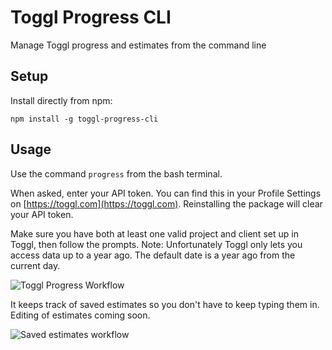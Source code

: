 # Toggl Progress CLI

Manage Toggl progress and estimates from the command line

## Setup

Install directly from npm:

`npm install -g toggl-progress-cli`

## Usage

Use the command `progress` from the bash terminal.

When asked, enter your API token. You can find this in your Profile Settings on [https://toggl.com](https://toggl.com). Reinstalling the package will clear your API token.

Make sure you have both at least one valid project and client set up in Toggl, then follow the prompts. Note: Unfortunately Toggl only lets you access data up to a year ago. The default date is a year ago from the current day.

![Toggl Progress Workflow](https://media.giphy.com/media/YQNLNHJimqkeE0CKWk/giphy.gif)

It keeps track of saved estimates so you don't have to keep typing them in. Editing of estimates coming soon.

![Saved estimates workflow](https://media.giphy.com/media/W0KKnRrOqdHVmzK5wG/giphy.gif)
